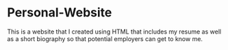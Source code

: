# Personal-Website
This is a website that I created using HTML that includes my resume as well as a short biography so that potential employers can get to know me.
